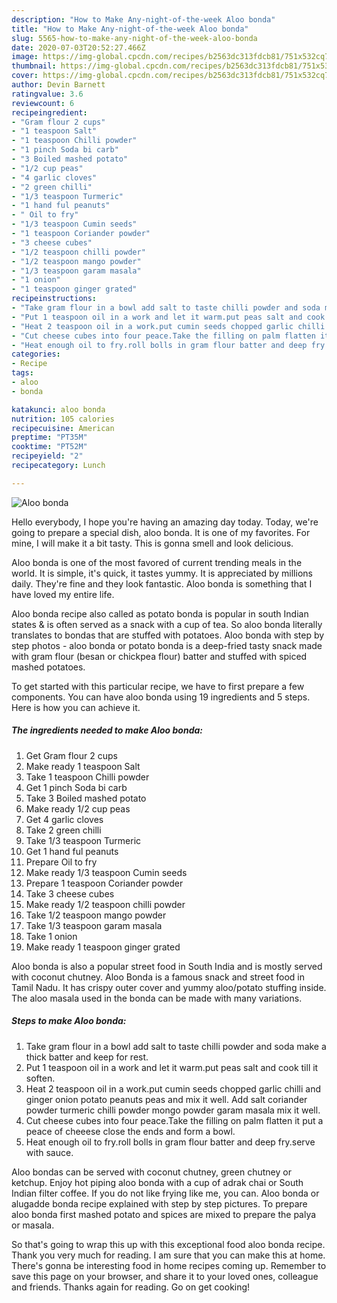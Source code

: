 ```yaml
---
description: "How to Make Any-night-of-the-week Aloo bonda"
title: "How to Make Any-night-of-the-week Aloo bonda"
slug: 5565-how-to-make-any-night-of-the-week-aloo-bonda
date: 2020-07-03T20:52:27.466Z
image: https://img-global.cpcdn.com/recipes/b2563dc313fdcb81/751x532cq70/aloo-bonda-recipe-main-photo.jpg
thumbnail: https://img-global.cpcdn.com/recipes/b2563dc313fdcb81/751x532cq70/aloo-bonda-recipe-main-photo.jpg
cover: https://img-global.cpcdn.com/recipes/b2563dc313fdcb81/751x532cq70/aloo-bonda-recipe-main-photo.jpg
author: Devin Barnett
ratingvalue: 3.6
reviewcount: 6
recipeingredient:
- "Gram flour 2 cups"
- "1 teaspoon Salt"
- "1 teaspoon Chilli powder"
- "1 pinch Soda bi carb"
- "3 Boiled mashed potato"
- "1/2 cup peas"
- "4 garlic cloves"
- "2 green chilli"
- "1/3 teaspoon Turmeric"
- "1 hand ful peanuts"
- " Oil to fry"
- "1/3 teaspoon Cumin seeds"
- "1 teaspoon Coriander powder"
- "3 cheese cubes"
- "1/2 teaspoon chilli powder"
- "1/2 teaspoon mango powder"
- "1/3 teaspoon garam masala"
- "1 onion"
- "1 teaspoon ginger grated"
recipeinstructions:
- "Take gram flour in a bowl add salt to taste chilli powder and soda make a thick batter and keep for rest."
- "Put 1 teaspoon oil in a work and let it warm.put peas salt and cook till it soften."
- "Heat 2 teaspoon oil in a work.put cumin seeds chopped garlic chilli and ginger onion potato peanuts peas and mix it well. Add salt coriander powder turmeric chilli powder mongo powder garam masala mix it well."
- "Cut cheese cubes into four peace.Take the filling on palm flatten it put a peace of cheeese close the ends and form a bowl."
- "Heat enough oil to fry.roll bolls in gram flour batter and deep fry.serve with sauce."
categories:
- Recipe
tags:
- aloo
- bonda

katakunci: aloo bonda 
nutrition: 105 calories
recipecuisine: American
preptime: "PT35M"
cooktime: "PT52M"
recipeyield: "2"
recipecategory: Lunch

---
```



![Aloo bonda](https://img-global.cpcdn.com/recipes/b2563dc313fdcb81/751x532cq70/aloo-bonda-recipe-main-photo.jpg)

Hello everybody, I hope you're having an amazing day today. Today, we're going to prepare a special dish, aloo bonda. It is one of my favorites. For mine, I will make it a bit tasty. This is gonna smell and look delicious.

Aloo bonda is one of the most favored of current trending meals in the world. It is simple, it's quick, it tastes yummy. It is appreciated by millions daily. They're fine and they look fantastic. Aloo bonda is something that I have loved my entire life.

Aloo bonda recipe also called as potato bonda is popular in south Indian states &amp; is often served as a snack with a cup of tea. So aloo bonda literally translates to bondas that are stuffed with potatoes. Aloo bonda with step by step photos - aloo bonda or potato bonda is a deep-fried tasty snack made with gram flour (besan or chickpea flour) batter and stuffed with spiced mashed potatoes.


To get started with this particular recipe, we have to first prepare a few components. You can have aloo bonda using 19 ingredients and 5 steps. Here is how you can achieve it.

<!--inarticleads1-->

##### The ingredients needed to make Aloo bonda:

1. Get Gram flour 2 cups
1. Make ready 1 teaspoon Salt
1. Take 1 teaspoon Chilli powder
1. Get 1 pinch Soda bi carb
1. Take 3 Boiled mashed potato
1. Make ready 1/2 cup peas
1. Get 4 garlic cloves
1. Take 2 green chilli
1. Take 1/3 teaspoon Turmeric
1. Get 1 hand ful peanuts
1. Prepare  Oil to fry
1. Make ready 1/3 teaspoon Cumin seeds
1. Prepare 1 teaspoon Coriander powder
1. Take 3 cheese cubes
1. Make ready 1/2 teaspoon chilli powder
1. Take 1/2 teaspoon mango powder
1. Take 1/3 teaspoon garam masala
1. Take 1 onion
1. Make ready 1 teaspoon ginger grated


Aloo bonda is also a popular street food in South India and is mostly served with coconut chutney. Aloo Bonda is a famous snack and street food in Tamil Nadu. It has crispy outer cover and yummy aloo/potato stuffing inside. The aloo masala used in the bonda can be made with many variations. 

<!--inarticleads2-->

##### Steps to make Aloo bonda:

1. Take gram flour in a bowl add salt to taste chilli powder and soda make a thick batter and keep for rest.
1. Put 1 teaspoon oil in a work and let it warm.put peas salt and cook till it soften.
1. Heat 2 teaspoon oil in a work.put cumin seeds chopped garlic chilli and ginger onion potato peanuts peas and mix it well. Add salt coriander powder turmeric chilli powder mongo powder garam masala mix it well.
1. Cut cheese cubes into four peace.Take the filling on palm flatten it put a peace of cheeese close the ends and form a bowl.
1. Heat enough oil to fry.roll bolls in gram flour batter and deep fry.serve with sauce.


Aloo bondas can be served with coconut chutney, green chutney or ketchup. Enjoy hot piping aloo bonda with a cup of adrak chai or South Indian filter coffee. If you do not like frying like me, you can. Aloo bonda or alugadde bonda recipe explained with step by step pictures. To prepare aloo bonda first mashed potato and spices are mixed to prepare the palya or masala. 

So that's going to wrap this up with this exceptional food aloo bonda recipe. Thank you very much for reading. I am sure that you can make this at home. There's gonna be interesting food in home recipes coming up. Remember to save this page on your browser, and share it to your loved ones, colleague and friends. Thanks again for reading. Go on get cooking!
